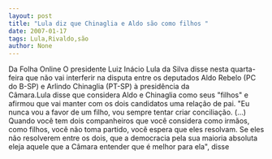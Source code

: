 ```yaml
---
layout: post
title: "Lula diz que Chinaglia e Aldo são como filhos "
date: 2007-01-17
tags: Lula,Rivaldo,são
author: None
---
```

Da Folha Online 
O presidente Luiz Inácio Lula da Silva disse nesta quarta-feira que não vai interferir na disputa entre os deputados Aldo Rebelo (PC do B-SP) e Arlindo Chinaglia (PT-SP) à presidência da Câmara.Lula&nbsp;disse&nbsp;que considera Aldo e Chinaglia como seus \"filhos\" e afirmou que vai manter com os dois candidatos uma relação de pai. 
\"Eu nunca vou a favor de um filho, vou sempre tentar criar conciliação. (...) Quando você tem dois companheiros que você considera como irmãos, como filhos, você não toma partido, você espera que eles resolvam. Se eles não resolverem entre os dois, que a democracia pela sua maioria absoluta eleja aquele que a Câmara entender que é melhor para ela\", disse 
